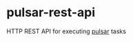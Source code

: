 pulsar-rest-api
===============

HTTP REST API for executing [pulsar](https://github.com/nebulab/pulsar) tasks
